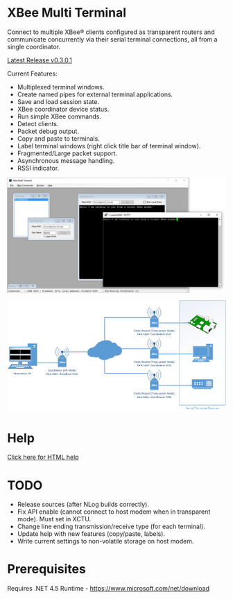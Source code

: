 # XBee Multi Terminal
Connect to multiple XBee® clients configured as transparent routers and communicate concurrently via their serial terminal connections, all from a single coordinator.

[Latest Release v0.3.0.1](https://github.com/reasyrf/XBeeMultiTerminal/blob/master/Installers/v0.3.0.1/XBMTSetupv.0.3.0.1.exe?raw=true)

Current Features:
- Multiplexed terminal windows.
- Create named pipes for external terminal applications.
- Save and load session state.
- XBee coordinator device status.
- Run simple XBee commands.
- Detect clients.
- Packet debug output.
- Copy and paste to terminals.
- Label terminal windows (right click title bar of terminal window).
- Fragmented/Large packet support.
- Asynchronous message handling.
- RSSI indicator.

![Software Screenshot](MultiTerminal.png?raw=true)

![Typical Hardware Configuration](docs/media/Hardware.png?raw=true)

# Help
[Click here for HTML help](https://reasyrf.github.io/XBeeMultiTerminal)

# TODO
- Release sources (after NLog builds correctly).
- Fix API enable (cannot connect to host modem when in transparent mode). Must set in XCTU.
- Change line ending transmission/receive type (for each terminal).
- Update help with new features (copy/paste, labels).
- Write current settings to non-volatile storage on host modem.

# Prerequisites
Requires .NET 4.5 Runtime - https://www.microsoft.com/net/download
